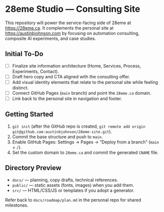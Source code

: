 # 28eme Studio — Consulting Site

This repository will power the service-facing side of 28eme at https://28eme.ca. It complements the personal site at https://austinbjohnson.com by focusing on automation consulting, composite AI experiments, and case studies.

## Initial To-Do
- [ ] Finalize site information architecture (Home, Services, Process, Experiments, Contact).
- [ ] Draft hero copy and CTA aligned with the consulting offer.
- [ ] Add visual identity elements that relate to the personal site while feeling distinct.
- [ ] Connect GitHub Pages (`main` branch) and point the `28eme.ca` domain.
- [ ] Link back to the personal site in navigation and footer.

## Getting Started
1. `git init` (after the GitHub repo is created, `git remote add origin git@github.com:austinbjohnson/28eme-site.git`).
2. Commit the base structure and push to `main`.
3. Enable GitHub Pages: Settings → Pages → “Deploy from a branch” (`main` + `/`).
4. Set the custom domain to `28eme.ca` and commit the generated `CNAME` file.

## Directory Preview
- `docs/` — planning, copy drafts, technical references.
- `public/` — static assets (fonts, images) when you add them.
- `src/` — HTML/CSS/JS or templates if you adopt a generator.

Refer back to `docs/roadmap/plan.md` in the personal repo for shared milestones.
